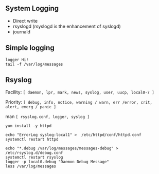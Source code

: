 System Logging
---------------

* Direct write
* rsyslogd (rsyslogd is the enhancement of syslogd)
* journald

Simple logging 
------------- 

    logger Hi!
    tail -f /var/log/messages    
    
Rsyslog
--------

Facility: `[ daemon, lpr, mark, news, syslog, user, uucp, local0-7 ]`

Priority: `[ debug, info, notice, warning / warn, err /error, crit, alert, emerg / panic ]`

man `[ rsyslog.conf, logger, syslog ]`
      
    yum install -y httpd
         
    echo "ErrorLog syslog:local1" >  /etc/httpd/conf/httpd.conf
    systemctl restart httpd

    echo "*.debug /var/log/messages/messages-debug" > /etc/rsyslog.d/debug.conf
    systemctl restart rsyslog
    logger -p local0.debug "Daemon Debug Message"
    less /var/log/messages
      
      